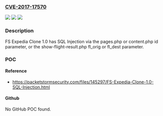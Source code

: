 ### [CVE-2017-17570](https://cve.mitre.org/cgi-bin/cvename.cgi?name=CVE-2017-17570)
![](https://img.shields.io/static/v1?label=Product&message=n%2Fa&color=blue)
![](https://img.shields.io/static/v1?label=Version&message=n%2Fa&color=blue)
![](https://img.shields.io/static/v1?label=Vulnerability&message=n%2Fa&color=brighgreen)

### Description

FS Expedia Clone 1.0 has SQL Injection via the pages.php or content.php id parameter, or the show-flight-result.php fl_orig or fl_dest parameter.

### POC

#### Reference
- https://packetstormsecurity.com/files/145297/FS-Expedia-Clone-1.0-SQL-Injection.html

#### Github
No GitHub POC found.

